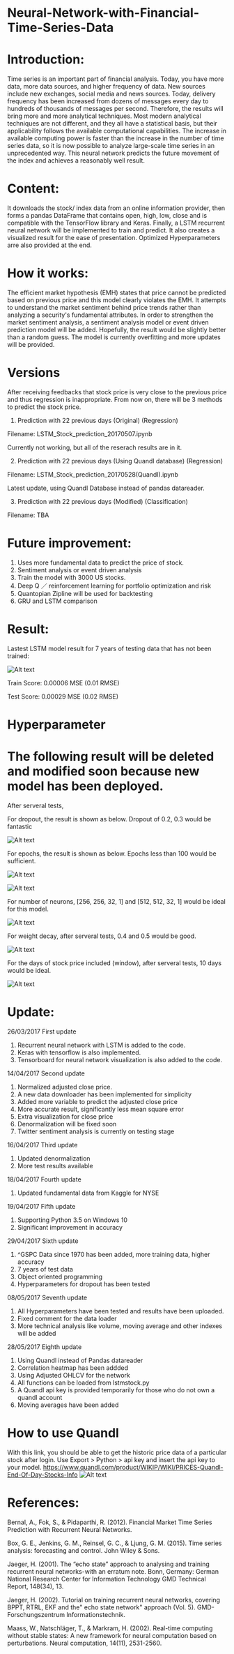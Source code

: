 # Neural-Network-with-Financial-Time-Series-Data

# Introduction:
Time series is an important part of financial analysis. Today, you have more data, more data sources, and higher frequency of data. New sources include new exchanges, social media and news sources. Today, delivery frequency has been increased from dozens of messages every day to hundreds of thousands of messages per second. Therefore, the results will bring more and more analytical techniques. Most modern analytical techniques are not different, and they all have a statistical basis, but their applicability follows the available computational capabilities. The increase in available computing power is faster than the increase in the number of time series data, so it is now possible to analyze large-scale time series in an unprecedented way. This neural network predicts the future movement of the index and achieves a reasonably well result.

# Content:
It downloads the stock/ index data from an online information provider, then forms a pandas DataFrame that contains open, high, low, close and is compatible with the TensorFlow library and Keras. Finally, a LSTM recurrent neural network will be implemented to train and predict. It also creates a visualized result for the ease of presentation. Optimized Hyperparameters arre also provided at the end.

# How it works:
The efficient market hypothesis (EMH) states that price cannot be predicted based on previous price and this model clearly violates the EMH. It attempts to understand the market sentiment behind price trends rather than analyzing a security's fundamental attributes. In order to strengthen the market sentiment analysis, a sentiment analysis model or event driven prediction model will be added. Hopefully, the result would be slightly better than a random guess. The model is currently overfitting and more updates will be provided.

# Versions
After receiving feedbacks that stock price is very close to the previous price and thus regression is inappropriate. From now on, there will be 3 methods to predict the stock price.

1. Prediction with 22 previous days (Original) (Regression)

Filename: LSTM_Stock_prediction_20170507.ipynb

Currently not working, but all of the reserach results are in it.


2. Prediction with 22 previous days (Using Quandl database) (Regression)

Filename: LSTM_Stock_prediction_20170528(Quandl).ipynb

Latest update, using Quandl Database instead of pandas datareader.


3. Prediction with 22 previous days (Modified) (Classification)

Filename: TBA

# Future improvement:
1. Uses more fundamental data to predict the price of stock.
2. Sentiment analysis or event driven analysis
3. Train the model with 3000 US stocks.
4. Deep Q ／ reinforcement learning for portfolio optimization and risk
5. Quantopian Zipline will be used for backtesting
6. GRU and LSTM comparison


# Result:
Lastest LSTM model result for 7 years of testing data that has not been trained:

![Alt text](https://github.com/BenjiKCF/Neural-Network-with-Financial-Time-Series-Data/blob/master/result2.png)

Train Score: 0.00006 MSE (0.01 RMSE)

Test Score: 0.00029 MSE (0.02 RMSE)

# Hyperparameter
# The following result will be deleted and modified soon because new model has been deployed.
After serveral tests,

For dropout, the result is shown as below. Dropout of 0.2, 0.3 would be fantastic

![Alt text](https://github.com/BenjiKCF/Neural-Network-with-Financial-Time-Series-Data/blob/master/dropout.png)

For epochs, the result is shown as below. Epochs less than 100 would be sufficient.

![Alt text](https://github.com/BenjiKCF/Neural-Network-with-Financial-Time-Series-Data/blob/master/epochs2.png)

![Alt text](https://github.com/BenjiKCF/Neural-Network-with-Financial-Time-Series-Data/blob/master/epochs.png)

For number of neurons, [256, 256, 32, 1] and [512, 512, 32, 1] would be ideal for this model.

![Alt text](https://github.com/BenjiKCF/Neural-Network-with-Financial-Time-Series-Data/blob/master/neurons.png)

For weight decay, after serveral tests, 0.4 and 0.5 would be good.

![Alt text](https://github.com/BenjiKCF/Neural-Network-with-Financial-Time-Series-Data/blob/master/decay2.png)

For the days of stock price included (window), after serveral tests, 10 days would be ideal.

![Alt text](https://github.com/BenjiKCF/Neural-Network-with-Financial-Time-Series-Data/blob/master/window.png)

# Update:
26/03/2017 First update
1. Recurrent neural network with LSTM is added to the code. 
2. Keras with tensorflow is also implemented. 
3. Tensorboard for neural network visualization is also added to the code.

14/04/2017 Second update
1. Normalized adjusted close price. 
2. A new data downloader has been implemented for simplicity
3. Added more variable to predict the adjusted close price
4. More accurate result, significantly less mean square error
5. Extra visualization for close price
6. Denormalization will be fixed soon
7. Twitter sentiment analysis is currently on testing stage

16/04/2017 Third update
1. Updated denormalization 
2. More test results available

18/04/2017 Fourth update
1. Updated fundamental data from Kaggle for NYSE 

19/04/2017 Fifth update
1. Supporting Python 3.5 on Windows 10
2. Significant improvement in accuracy

29/04/2017 Sixth update
1. ^GSPC Data since 1970 has been added, more training data, higher accuracy
2. 7 years of test data 
3. Object oriented programming
4. Hyperparameters for dropout has been tested

08/05/2017 Seventh update
1. All Hyperparameters have been tested and results have been uploaded.
2. Fixed comment for the data loader
3. More technical analysis like volume, moving average and other indexes will be added

28/05/2017 Eighth update
1. Using Quandl instead of Pandas datareader
2. Correlation heatmap has been addded
3. Using Adjusted OHLCV for the network
4. All functions can be loaded from lstmstock.py
5. A Quandl api key is provided temporarily for those who do not own a quandl account
6. Moving averages have been added

# How to use Quandl
With this link, you should be able to get the historic price data of a particular stock after login. 
Use Export > Python > api key and insert the api key to your model.
https://www.quandl.com/product/WIKIP/WIKI/PRICES-Quandl-End-Of-Day-Stocks-Info
![Alt text](https://github.com/BenjiKCF/Neural-Network-with-Financial-Time-Series-Data/blob/master/Photos/quandl.png)

# References:
Bernal, A., Fok, S., & Pidaparthi, R. (2012). Financial Market Time Series Prediction with Recurrent Neural Networks.

Box, G. E., Jenkins, G. M., Reinsel, G. C., & Ljung, G. M. (2015). Time series analysis: forecasting and control. John Wiley & Sons.

Jaeger, H. (2001). The “echo state” approach to analysing and training recurrent neural networks-with an erratum note. Bonn, Germany: German National Research Center for Information Technology GMD Technical Report, 148(34), 13.

Jaeger, H. (2002). Tutorial on training recurrent neural networks, covering BPPT, RTRL, EKF and the" echo state network" approach (Vol. 5). GMD-Forschungszentrum Informationstechnik.

Maass, W., Natschläger, T., & Markram, H. (2002). Real-time computing without stable states: A new framework for neural computation based on perturbations. Neural computation, 14(11), 2531-2560.
